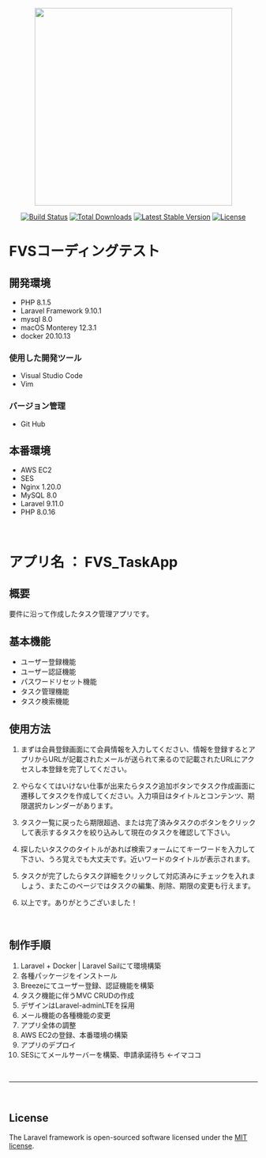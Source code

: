 <p align="center"><a href="https://laravel.com" target="_blank"><img src="https://raw.githubusercontent.com/laravel/art/master/logo-lockup/5%20SVG/2%20CMYK/1%20Full%20Color/laravel-logolockup-cmyk-red.svg" width="400"></a></p>

<p align="center">
<a href="https://travis-ci.org/laravel/framework"><img src="https://travis-ci.org/laravel/framework.svg" alt="Build Status"></a>
<a href="https://packagist.org/packages/laravel/framework"><img src="https://img.shields.io/packagist/dt/laravel/framework" alt="Total Downloads"></a>
<a href="https://packagist.org/packages/laravel/framework"><img src="https://img.shields.io/packagist/v/laravel/framework" alt="Latest Stable Version"></a>
<a href="https://packagist.org/packages/laravel/framework"><img src="https://img.shields.io/packagist/l/laravel/framework" alt="License"></a>
</p>

# FVSコーディングテスト
## 開発環境
- PHP 8.1.5
- Laravel Framework 9.10.1
- mysql 8.0
- macOS Monterey 12.3.1
- docker 20.10.13
### 使用した開発ツール
- Visual Studio Code
- Vim
  
### バージョン管理
- Git Hub

## 本番環境
- AWS EC2
- SES
- Nginx 1.20.0 
- MySQL 8.0
- Laravel 9.11.0
- PHP 8.0.16



</br>


# アプリ名 ： FVS_TaskApp
## 概要
要件に沿って作成したタスク管理アプリです。

## 基本機能
- ユーザー登録機能
- ユーザー認証機能
- パスワードリセット機能
- タスク管理機能
- タスク検索機能

## 使用方法
1. まずは会員登録画面にて会員情報を入力してください、情報を登録するとアプリからURLが記載されたメールが送られて来るので記載されたURLにアクセスし本登録を完了してください。
   
2. やらなくてはいけない仕事が出来たらタスク追加ボタンでタスク作成画面に遷移してタスクを作成してください。入力項目はタイトルとコンテンツ、期限選択カレンダーがあります。
   
3. タスク一覧に戻ったら期限超過、または完了済みタスクのボタンをクリックして表示するタスクを絞り込みして現在のタスクを確認して下さい。
   
4. 探したいタスクのタイトルがあれば検索フォームにてキーワードを入力して下さい、うろ覚えでも大丈夫です。近いワードのタイトルが表示されます。
   
5. タスクが完了したらタスク詳細をクリックして対応済みにチェックを入れましょう、またこのページではタスクの編集、削除、期限の変更も行えます。
   
6. 以上です。ありがとうございました！

</br>

## 制作手順
1. Laravel + Docker | Laravel Sailにて環境構築
2. 各種パッケージをインストール
3. Breezeにてユーザー登録、認証機能を構築
4. タスク機能に伴うMVC CRUDの作成
5. デザインはLaravel-adminLTEを採用
6. メール機能の各種機能の変更
7. アプリ全体の調整
8. AWS EC2の登録、本番環境の構築
9. アプリのデプロイ
10. SESにてメールサーバーを構築、申請承諾待ち ←イマココ



</br>

---

</br>

## License

The Laravel framework is open-sourced software licensed under the [MIT license](https://opensource.org/licenses/MIT).
